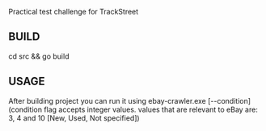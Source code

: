 Practical test challenge for TrackStreet

## BUILD

cd src && go build

## USAGE

After building project you can run it using ebay-crawler.exe [--condition] (condition flag accepts integer values. values that are relevant to eBay are: 3, 4 and 10 [New, Used, Not specified])
